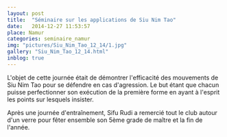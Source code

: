 ```yaml
---
layout: post
title:  "Séminaire sur les applications de Siu Nim Tao"
date:   2014-12-27 11:53:57
place: Namur
categories: seminaire_namur
img: "pictures/Siu_Nim_Tao_12_14/1.jpg"
gallery: "Siu_Nim_Tao_12_14.html"
inblog: true
---
```


L'objet de cette journée était de démontrer l'efficacité des mouvements de Siu Nim Tao pour se défendre en cas d'agression. Le but étant que chacun puisse perfectionner son exécution de la première forme en ayant à l'esprit les points sur lesquels insister.

Après une journée d'entraînement, Sifu Rudi a remercié tout le club autour d'un verre pour fêter ensemble son 5ème grade de maître et la fin de l'année.
